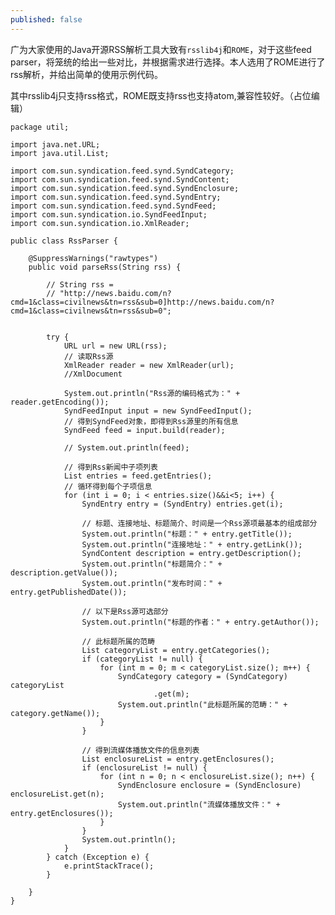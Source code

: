 ```yaml
---
published: false
---
```


广为大家使用的Java开源RSS解析工具大致有`rsslib4j`和`ROME`，对于这些feed parser，将笼统的给出一些对比，并根据需求进行选择。本人选用了ROME进行了rss解析，并给出简单的使用示例代码。

其中rsslib4j只支持rss格式，ROME既支持rss也支持atom,兼容性较好。（占位编辑）

    package util;
    
    import java.net.URL;
    import java.util.List;
    
    import com.sun.syndication.feed.synd.SyndCategory;
    import com.sun.syndication.feed.synd.SyndContent;
    import com.sun.syndication.feed.synd.SyndEnclosure;
    import com.sun.syndication.feed.synd.SyndEntry;
    import com.sun.syndication.feed.synd.SyndFeed;
    import com.sun.syndication.io.SyndFeedInput;
    import com.sun.syndication.io.XmlReader;
    
    public class RssParser {
        
        @SuppressWarnings("rawtypes")
        public void parseRss(String rss) {
    
            // String rss =
            // "http://news.baidu.com/n?cmd=1&class=civilnews&tn=rss&sub=0]http://news.baidu.com/n?cmd=1&class=civilnews&tn=rss&sub=0";
    
    
            try {
                URL url = new URL(rss);
                // 读取Rss源
                XmlReader reader = new XmlReader(url);
                //XmlDocument 
    
                System.out.println("Rss源的编码格式为：" + reader.getEncoding());
                SyndFeedInput input = new SyndFeedInput();
                // 得到SyndFeed对象，即得到Rss源里的所有信息
                SyndFeed feed = input.build(reader);
    
                // System.out.println(feed);
    
                // 得到Rss新闻中子项列表
                List entries = feed.getEntries();
                // 循环得到每个子项信息
                for (int i = 0; i < entries.size()&&i<5; i++) {
                    SyndEntry entry = (SyndEntry) entries.get(i);
    
                    // 标题、连接地址、标题简介、时间是一个Rss源项最基本的组成部分
                    System.out.println("标题：" + entry.getTitle());
                    System.out.println("连接地址：" + entry.getLink());
                    SyndContent description = entry.getDescription();
                    System.out.println("标题简介：" + description.getValue());
                    System.out.println("发布时间：" + entry.getPublishedDate());
    
                    // 以下是Rss源可选部分
                    System.out.println("标题的作者：" + entry.getAuthor());
    
                    // 此标题所属的范畴
                    List categoryList = entry.getCategories();
                    if (categoryList != null) {
                        for (int m = 0; m < categoryList.size(); m++) {
                            SyndCategory category = (SyndCategory) categoryList
                                    .get(m);
                            System.out.println("此标题所属的范畴：" + category.getName());
                        }
                    }
    
                    // 得到流媒体播放文件的信息列表
                    List enclosureList = entry.getEnclosures();
                    if (enclosureList != null) {
                        for (int n = 0; n < enclosureList.size(); n++) {
                            SyndEnclosure enclosure = (SyndEnclosure) enclosureList.get(n);
                            System.out.println("流媒体播放文件：" + entry.getEnclosures());
                        }
                    }
                    System.out.println();
                }
            } catch (Exception e) {
                e.printStackTrace();
            }
    
        }
    }